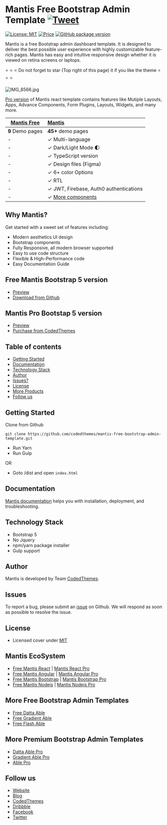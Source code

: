 # Mantis Free Bootstrap Admin Template [![Tweet](https://img.shields.io/twitter/url/http/shields.io.svg?style=social)](https://twitter.com/intent/tweet?text=Get%20mantis%20React%20-%20The%20most%20beautiful%20Material%20designed%20Admin%20Dashboard%20Template%20&url=https://mantisdashboard.io&via=codedthemes&hashtags=bootstrap,webdev,developers,javascript)

[![License: MIT](https://img.shields.io/badge/License-MIT-yellow.svg)](https://opensource.org/licenses/MIT)
[![Price](https://img.shields.io/badge/price-FREE-0098f7.svg)](https://github.com/codedthemes/mantis-free-bootstrap-admin-template/blob/master/LICENSE)
[![GitHub package version](https://img.shields.io/github/package-json/v/codedthemes/mantis-free-bootstrap-admin-template)](https://github.com/codedthemes/mantis-free-bootstrap-admin-template)

Mantis is a free Bootstrap admin dashboard template. It is designed to deliver the best possible user experience with highly customizable feature-rich pages. Mantis has easy and intuitive responsive design whether it is viewed on retina screens or laptops.

:star: :star: :star: Do not forget to star (Top right of this page) it if you like the theme  :star: :star: :star:

![IMG_8566.jpg](https://org-public-assets.s3.us-west-2.amazonaws.com/Free-Version-Banners/GITHUB-FREE-BOOTSTRAP-REPO-Mantis.jpg)


[Pro version](https://codedthemes.com/item/mantis-bootstrap-admin-dashboard/) of Mantis react template contains features like Mutiple Layouts, Apps, Advance Components, Form Plugins, Layouts, Widgets, and many more.

| [Mantis Free](https://mantisdashboard.io/bootstrap/free/)    | [Mantis](https://codedthemes.com/item/mantis-bootstrap-admin-template/) |
| ---------------------------------------------------------------------------------------- | :------------------------------------------------------------------------|
| **9** Demo pages                                                                         | **45+** demo pages                                                       |
| -                                                                                        | ✓ Multi-language                                                         |
| -                                                                                        | ✓ Dark/Light Mode 🌓                                                    |
| -                                                                                        | ✓ TypeScript version                                                     |
| -                                                                                        | ✓ Design files (Figma)                                                   |
| -                                                                                        | ✓ 6+ color Options                                                       |
| -                                                                                        | ✓ RTL                                                                    |
| -                                                                                        | ✓ JWT, Firebase, Auth0 authentications                                   |
| -                                                                                        | ✓ [More components](https://codedthemes.com/item/mantis-bootstrap-admin-dashboard/)         |  


## Why Mantis?

Get started with a sweet set of features including:

 * Modern aesthetics UI design
 * Bootstrap components
 * Fully Responsive, all modern browser supported
 * Easy to use code structure
 * Flexible & High-Performance code
 * Easy Documentation Guide

## Free Mantis Bootstrap 5 version

 - [Preview](https://mantisdashboard.io/bootstrap/free/)
 - [Download from Github](https://github.com/codedthemes/mantis-free-bootstrap-admin-template)
 
## Mantis Pro Bootstap 5 version

 - [Preview](https://mantisdashboard.io/bootstrap/default/dashboard/index.html)
 - [Purchase from CodedThemes](https://codedthemes.com/item/mantis-bootstrap-admin-dashboard/)

## Table of contents

 * [Getting Started](#getting-started)
 * [Documentation](#documentation)
 * [Technology Stack](#technology-stack)
 * [Author](#author)
 * [Issues?](#issues)
 * [License](#license)
 * [More Products](#more-free-react-material-admin-templates)
 * [Follow us](#follow-us)
 
## Getting Started

Clone from Github 
```
git clone https://github.com/codedthemes/mantis-free-bootstrap-admin-template.git
```
- Run Yarn
- Run Gulp

OR
- Goto /dist and open `index.html`

## Documentation

[Mantis documentation](https://codedthemes.gitbook.io/mantis-bootstrap/) helps you with installation, deployment, and troubleshooting.

## Technology Stack

 - Bootstrap 5
 - No Jquery
 - npm/yarn package installer
 - Gulp support

## Author

Mantis is developed by Team [CodedThemes](https://codedthemes.com).

## Issues

To report a bug, please submit an [issue](https://github.com/codedthemes/mantis-free-bootstrap-admin-template/issues) on Github. We will respond as soon as possible to resolve the issue.

## License

 - Licensed cover under [MIT](https://github.com/codedthemes/datta-able-bootstrap-dashboard/blob/master/LICENSE)

## Mantis EcoSystem

 - [Free Mantis React](https://github.com/codedthemes/mantis-free-react-admin-template) | [Mantis React Pro](https://mui.com/store/items/mantis-react-material-admin/)
 - [Free Mantis Angular](https://github.com/codedthemes/mantis-free-angular-admin-template) | [Mantis Angular Pro](https://codedthemes.com/item/mantis-angular-admin-dashboard-template/)
 - [Free Mantis Bootstrap](https://github.com/codedthemes/mantis-free-bootstrap-admin-template) | [Mantis Bootstrap Pro](https://codedthemes.com/item/mantis-bootstrap-admin-dashboard/)
 - [Free Mantis Nodejs](https://appseed.us/product/react-node-js-mantis-dashboard) | [Mantis Nodejs Pro](https://appseed.us/full-stack/react-mantis-dashboard)


## More Free Bootstrap Admin Templates

 - [Free Datta Able](https://codedthemes.com/item/datta-able-bootstrap-lite/)
 - [Free Gradient Able](https://codedthemes.com/item/gradient-able-bootstrap-lite/)
 - [Free Flash Able](https://codedthemes.com/item/flash-able-free-admin-template/)

## More Premium Bootstrap Admin Templates

 - [Datta Able Pro](https://codedthemes.com/item/datta-able-bootstrap-admin-template/)
 - [Gradient Able Pro](https://codedthemes.com/item/gradient-able-admin-template/)
 - [Able Pro](https://themeforest.net/item/able-pro-responsive-bootstrap-4-admin-template/19300403)
 
## Follow us
 - [Website](https://mantisdashboard.io/)
 - [Blog](https://blog.mantisdashboard.io)
 - [CodedThemes](https://codedthemes.com)
 - [Dribbble](https://dribbble.com/codedthemes)
 - [Facebook](https://www.facebook.com/codedthemes)
 - [Twitter](https://twitter.com/codedthemes)
